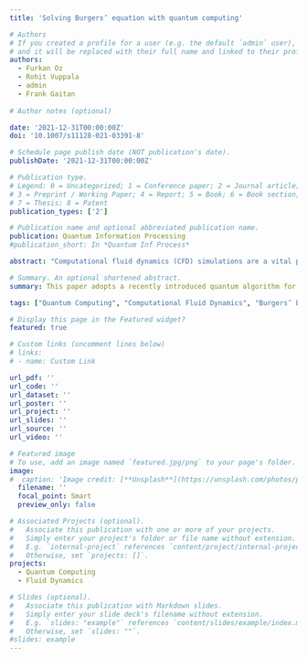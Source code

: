 ```yaml
---
title: 'Solving Burgers’ equation with quantum computing'

# Authors
# If you created a profile for a user (e.g. the default `admin` user), write the username (folder name) here
# and it will be replaced with their full name and linked to their profile.
authors:
  - Furkan Oz
  - Rohit Vuppala
  - admin
  - Frank Gaitan
  
# Author notes (optional)

date: '2021-12-31T00:00:00Z'
doi: '10.1007/s11128-021-03391-8'

# Schedule page publish date (NOT publication's date).
publishDate: '2021-12-31T00:00:00Z'

# Publication type.
# Legend: 0 = Uncategorized; 1 = Conference paper; 2 = Journal article;
# 3 = Preprint / Working Paper; 4 = Report; 5 = Book; 6 = Book section;
# 7 = Thesis; 8 = Patent
publication_types: ['2']

# Publication name and optional abbreviated publication name.
publication: Quantum Information Processing
#publication_short: In *Quantum Inf Process*

abstract: "Computational fluid dynamics (CFD) simulations are a vital part of the design process in the aerospace industry. Although reliable CFD results can be obtained with turbulence models, direct numerical simulation of complex bodies in three spatial dimensions (3D) is impracticable due to the massive amount of computational elements. For instance, a 3D direct numerical simulation of a turbulent boundary-layer over the wing of a commercial jetliner that resolves all relevant length scales using a serial CFD solver on a modern digital computer would take approximately 750 million years or roughly 20% of the earth’s age. Over the past 25 years, quantum computers have become the object of great interest worldwide as powerful quantum algorithms have been constructed for several important, computationally challenging problems that provide enormous speed-up over the best-known classical algorithms. In this paper, we adapt a recently introduced quantum algorithm for partial differential equations to Burgers’ equation and develop a quantum CFD solver that determines its solutions. We used our quantum CFD solver to verify the quantum Burgers’ equation algorithm to find the flow solution when a shockwave is and is not present. The quantum simulation results were compared to: (i) an exact analytical solution for a flow without a shockwave; and (ii) the results of a classical CFD solver for flows with and without a shockwave. Excellent agreement was found in both cases, and the error of the quantum CFD solver was comparable to that of the classical CFD solver."

# Summary. An optional shortened abstract.
summary: This paper adopts a recently introduced quantum algorithm for partial differential equations to solve Burgers’ equation and develops a quantum CFD solver. We used our quantum CFD solver to verify the quantum Burgers’ equation algorithm to find the flow solution when a shockwave is and is not present. We found excellent agreements for both cases, and the error of the quantum CFD solver was comparable to that of the classical CFD solver.

tags: ["Quantum Computing", "Computational Fluid Dynamics", "Burgers’ Equation", "partial differential equations", "ODE", "PDE", "QCFD", "CCFD", "CFD"]

# Display this page in the Featured widget?
featured: true

# Custom links (uncomment lines below)
# links:
# - name: Custom Link

url_pdf: ''
url_code: ''
url_dataset: ''
url_poster: ''
url_project: ''
url_slides: ''
url_source: ''
url_video: ''

# Featured image
# To use, add an image named `featured.jpg/png` to your page's folder.
image:
#  caption: 'Image credit: [**Unsplash**](https://unsplash.com/photos/pLCdAaMFLTE)'
  filename: ''
  focal_point: Smart
  preview_only: false

# Associated Projects (optional).
#   Associate this publication with one or more of your projects.
#   Simply enter your project's folder or file name without extension.
#   E.g. `internal-project` references `content/project/internal-project/index.md`.
#   Otherwise, set `projects: []`.
projects:
  - Quantum Computing
  - Fluid Dynamics

# Slides (optional).
#   Associate this publication with Markdown slides.
#   Simply enter your slide deck's filename without extension.
#   E.g. `slides: "example"` references `content/slides/example/index.md`.
#   Otherwise, set `slides: ""`.
#slides: example
---
```


